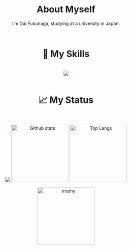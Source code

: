 <div align="center">
  <h1>About Myself</h1>
  <p>I’m Dai Fukunaga, studying at a university in Japan.</p>
</div>

<br/>

<div align="center">
  <h1>🌱 My Skills</h1>
  <br/>
  <img src="https://skillicons.dev/icons?i=cpp,c,js,py,java,react,go,cs">
</div>

<br/>

<div align="center">
  <h1>📈 My Status</h1>
  <br/>
  <p align="">
    <img  src="http://github-profile-summary-cards.vercel.app/api/cards/profile-details?username=Dai-Fukunaga&theme=tokyonight" />
    <img alt="Github stats" height="180px" src="https://github-readme-stats.vercel.app/api?username=Dai-Fukunaga&show_icons=true&theme=tokyonight&hide_border=true" />
    <img alt="Top Langs" height="180px" src="https://github-readme-stats.vercel.app/api/top-langs/?username=Dai-Fukunaga&hide=html,css&langs_count=8&layout=compact&show_icons=true&theme=tokyonight&hide_border=true" />
  </p>
  <img alt="trophy" height="180px" src="https://github-profile-trophy.vercel.app/?username=Dai-Fukunaga&theme=tokyonight&column=8)](https://github.com/ryo-ma/github-profile-trophy&no-frame=true" />
</div>



